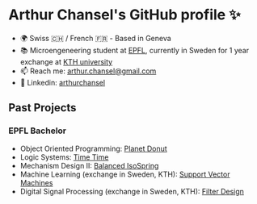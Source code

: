 # Arthur Chansel's GitHub profile ✨

- 🌍 Swiss 🇨🇭 / French 🇫🇷 - Based in Geneva
- 📚 Microengeneering student at [EPFL](https://www.epfl.ch/about/fr/), currently in Sweden for 1 year exchange at [KTH university](https://www.kth.se/)
- 📫 Reach me: [arthur.chansel@gmail.com](mailto:arthur.chansel@gmail.com?subject=[GitHub])
- 💼 Linkedin: [arthurchansel](https://www.linkedin.com/in/arthur-chansel-5b8176192/)

## Past Projects

### EPFL Bachelor
- Object Oriented Programming: [Planet Donut](https://github.com/ledondodo/PlanetDonut)
- Logic Systems: [Time Time](https://github.com/ledondodo/TimeTime)
- Mechanism Design II: [Balanced IsoSpring](https://github.com/ledondodo/Balanced-IsoSpring)
- Machine Learning (exchange in Sweden, KTH): [Support Vector Machines](https://github.com/ledondodo/SVM)
- Digital Signal Processing (exchange in Sweden, KTH): [Filter Design](https://github.com/ledondodo/FilterDesign)

<!--
- 🔭 I’m currently working on ...
- 🌱 I’m currently learning ...
- 👯 I’m looking to collaborate on ...
- 🤔 I’m looking for help with ...
- 💬 Ask me about ...
- 😄 Pronouns: ...
- ⚡ Fun fact: ...
-->
